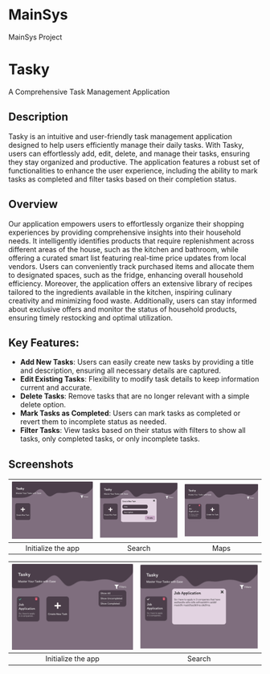 # MainSys
MainSys Project
# Tasky


A Comprehensive Task Management Application


## Description

Tasky is an intuitive and user-friendly task management application designed to help users efficiently manage their daily tasks. With Tasky, users can effortlessly add, edit, delete, and manage their tasks, ensuring they stay organized and productive. The application features a robust set of functionalities to enhance the user experience, including the ability to mark tasks as completed and filter tasks based on their completion status.

## Overview

Our application empowers users to effortlessly organize their shopping experiences by providing comprehensive insights into their household needs. It intelligently identifies products that require replenishment across different areas of the house, such as the kitchen and bathroom, while offering a curated smart list featuring real-time price updates from local vendors. Users can conveniently track purchased items and allocate them to designated spaces, such as the fridge, enhancing overall household efficiency. Moreover, the application offers an extensive library of recipes tailored to the ingredients available in the kitchen, inspiring culinary creativity and minimizing food waste. Additionally, users can stay informed about exclusive offers and monitor the status of household products, ensuring timely restocking and optimal utilization.

## Key Features:

* **Add New Tasks**: Users can easily create new tasks by providing a title and description, ensuring all necessary details are captured.
* **Edit Existing Tasks**: Flexibility to modify task details to keep information current and accurate.
* **Delete Tasks**: Remove tasks that are no longer relevant with a simple delete option.
* **Mark Tasks as Completed**: Users can mark tasks as completed or revert them to incomplete status as needed.
* **Filter Tasks**: View tasks based on their status with filters to show all tasks, only completed tasks, or only incomplete tasks.
## Screenshots

| ![Tasky](project/screenshots/Desktop_1.png) | ![Tasky](project/screenshots/Create_Task.png) | ![Tasky](project/screenshots/Desktop_2.png) |
|:---:|:---:|:---:|
| Initialize the app | Search | Maps | 

| ![Tasky](project/screenshots/Desktop_3.png) | ![Tasky](project/screenshots/Select_Task.png) |
|:---:|:---:|
| Initialize the app | Search |
